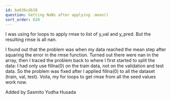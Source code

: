 ```yaml
---
id: ba636cdb18
question: Getting NaNs after applying .mean()
sort_order: 620
---
```


I was using for loops to apply rmse to list of y_val and y_pred. But the resulting rmse is all nan.

I found out that the problem was when my data reached the mean step after squaring the error in the rmse function. Turned out there were nan in the array, then I traced the problem back to where I first started to split the data: I had only use fillna(0) on the train data, not on the validation and test data. So the problem was fixed after I applied fillna(0) to all the dataset (train, val, test). Voila, my for loops to get rmse from all the seed values work now.

Added by Sasmito Yudha Husada

